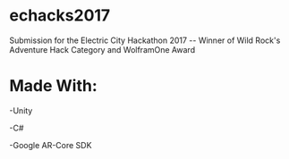 # echacks2017
Submission for the Electric City Hackathon 2017 -- Winner of Wild Rock's Adventure Hack Category and WolframOne Award

# Made With:

-Unity

-C#

-Google AR-Core SDK

